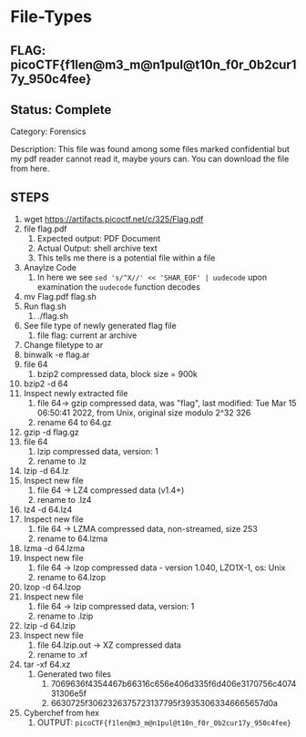 # File-Types

## FLAG: picoCTF{f1len@m3_m@n1pul@t10n_f0r_0b2cur17y_950c4fee}

## Status: Complete

Category: Forensics

Description: This file was found among some files marked confidential but my pdf reader cannot read it, maybe yours can.
You can download the file from here.

## STEPS

1. wget <https://artifacts.picoctf.net/c/325/Flag.pdf>
2. file flag.pdf
   1. Expected output: PDF Document
   2. Actual Output: shell archive text
   3. This tells me there is a potential file within a file
3. Anaylze Code
   1. In here we see `sed 's/^X//' << 'SHAR_EOF' | uudecode` upon examination the `uudecode` function decodes
1. mv Flag.pdf flag.sh
2. Run flag.sh
   1. ./flag.sh
3. See file type of newly generated flag file
   1. file flag: current ar archive
4. Change filetype to ar
5. binwalk -e flag.ar
6. file 64
   1. bzip2 compressed data, block size = 900k
7. bzip2 -d 64
8. Inspect newly extracted file
   1. file 64-> gzip compressed data, was "flag", last modified: Tue Mar 15 06:50:41 2022, from Unix, original size modulo 2^32 326
   2. rename 64 to 64.gz
9.  gzip -d flag.gz
10. file 64
    1. lzip compressed data, version: 1
    2. rename to .lz
11. lzip -d 64.lz
12. Inspect new file
    1.  file 64 -> LZ4 compressed data (v1.4+)
    2.  rename to .lz4
13. lz4 -d 64.lz4
14. Inspect new file
    1.  file 64 -> LZMA compressed data, non-streamed, size 253
    2.  rename to 64.lzma
15. lzma -d 64.lzma
16. Inspect new file
    1.  file 64 -> lzop compressed data - version 1.040, LZO1X-1, os: Unix
    2.  rename to 64.lzop
17. lzop -d 64.lzop
18. Inspect new file
    1.  file 64 -> lzip compressed data, version: 1
    2.  rename to .lzip
19. lzip -d 64.lzip
20. Inspect new file
    1.  file 64.lzip.out -> XZ compressed data
    2.  rename to .xf
21. tar -xf 64.xz
    1.  Generated two files
        1.  7069636f4354467b66316c656e406d335f6d406e3170756c407431306e5f
        2.  6630725f3062326375723137795f39353063346665657d0a
22. Cyberchef from hex
    1.  OUTPUT: `picoCTF{f1len@m3_m@n1pul@t10n_f0r_0b2cur17y_950c4fee}`